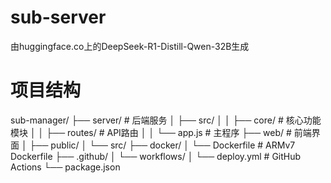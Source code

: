 # sub-server
由huggingface.co上的DeepSeek-R1-Distill-Qwen-32B生成
# 项目结构
sub-manager/
├── server/               # 后端服务
│   ├── src/
│   │   ├── core/        # 核心功能模块
│   │   ├── routes/      # API路由
│   │   └── app.js       # 主程序
├── web/                  # 前端界面
│   ├── public/
│   └── src/
├── docker/
│   └── Dockerfile       # ARMv7 Dockerfile
├── .github/
│   └── workflows/
│       └── deploy.yml   # GitHub Actions
└── package.json
